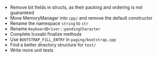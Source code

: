 * Remove bit fields in structs, as their packing and ordering is not guaranteed
* Move MemoryManager into `cpp/` and remove the default constructor
* Rename the namespace `string` to `str`
* Rename `KeyboardDriver::pendingCharacter`
* Complete Icxxabi finalize methods
* Use `BOOTSTRAP_FILL_ENTRY` in `paging/bootstrap.cpp`
* Find a better directory structure for `test/`
* Write more unit tests

